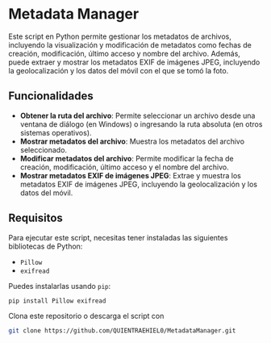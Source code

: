 # Metadata Manager

Este script en Python permite gestionar los metadatos de archivos, incluyendo la visualización y modificación de metadatos como fechas de creación, modificación, último acceso y nombre del archivo. Además, puede extraer y mostrar los metadatos EXIF de imágenes JPEG, incluyendo la geolocalización y los datos del móvil con el que se tomó la foto.

## Funcionalidades

- **Obtener la ruta del archivo**: Permite seleccionar un archivo desde una ventana de diálogo (en Windows) o ingresando la ruta absoluta (en otros sistemas operativos).
- **Mostrar metadatos del archivo**: Muestra los metadatos del archivo seleccionado.
- **Modificar metadatos del archivo**: Permite modificar la fecha de creación, modificación, último acceso y el nombre del archivo.
- **Mostrar metadatos EXIF de imágenes JPEG**: Extrae y muestra los metadatos EXIF de imágenes JPEG, incluyendo la geolocalización y los datos del móvil.

## Requisitos

Para ejecutar este script, necesitas tener instaladas las siguientes bibliotecas de Python:

- `Pillow`
- `exifread`

Puedes instalarlas usando `pip`:

```sh
pip install Pillow exifread
```

Clona este repositorio o descarga el script con

```sh
git clone https://github.com/QUIENTRAEHIEL0/MetadataManager.git
```

